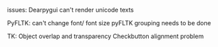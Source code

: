 
issues:
    Dearpygui can't render unicode texts
   
PyFLTK:
    can't change font/ font size
    pyFLTK grouping needs to be done

TK:
    Object overlap and transparency 
    Checkbutton alignment problem





